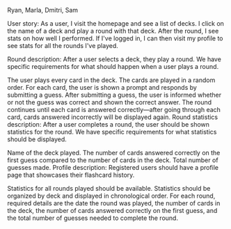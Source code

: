 Ryan, Marla, Dmitri, Sam

User story:
 As a user, I visit the homepage and see a list of decks. I click on the name of a deck and play a round with that deck. After the round, I see stats on how well I performed. If I've logged in, I can then visit my profile to see stats for all the rounds I've played.

Round description: After a user selects a deck, they play a round. We have specific requirements for what should happen when a user plays a round.

The user plays every card in the deck.
The cards are played in a random order.
For each card, the user is shown a prompt and responds by submitting a guess.
After submitting a guess, the user is informed whether or not the guess was correct and shown the correct answer.
The round continues until each card is answered correctly—after going through each card, cards answered incorrectly will be displayed again.
Round statistics description: After a user completes a round, the user should be shown statistics for the round. We have specific requirements for what statistics should be displayed.

Name of the deck played.
The number of cards answered correctly on the first guess compared to the number of cards in the deck.
Total number of guesses made.
Profile description: Registered users should have a profile page that showcases their flashcard history.

Statistics for all rounds played should be available.
Statistics should be organized by deck and displayed in chronological order.
For each round, required details are the date the round was played, the number of cards in the deck, the number of cards answered correctly on the first guess, and the total number of guesses needed to complete the round.
